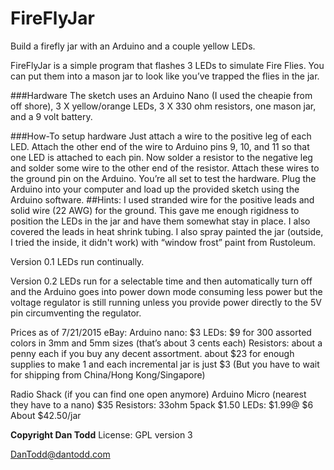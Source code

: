 # FireFlyJar
Build a firefly jar with an Arduino and a couple yellow LEDs.

FireFlyJar is a simple program that flashes 3 LEDs to simulate Fire Flies. You can put them into a mason jar to look like you’ve trapped the flies in the jar. 

###Hardware
The sketch uses an Arduino Nano (I used the cheapie from off shore), 3 X yellow/orange LEDs, 3 X 330 ohm resistors, one mason jar, and a 9 volt battery.


###How-To setup hardware
Just attach a wire to the positive leg of each LED. Attach the other end of the wire to Arduino pins 9, 10, and 11 so that one LED is attached to each pin. Now solder a resistor to the negative leg and solder some wire to the other end of the resistor. Attach these wires to the ground pin on the Arduino. You’re all set to test the hardware. Plug the Arduino into your computer and load up the provided sketch using the Arduino software. 
	##Hints:
I used stranded wire for the positive leads and solid wire (22 AWG) for the ground. This gave me enough rigidness to position the LEDs in the jar and have them somewhat stay in place. I also covered the leads in heat shrink tubing. I also spray painted the jar (outside, I tried the inside, it didn't work) with “window frost” paint from Rustoleum.

Version 0.1 
LEDs run continually.


Version 0.2
LEDs run for a selectable time and then automatically turn off and the Arduino goes into power down mode consuming less power but the voltage regulator is still running unless you provide power directly to the 5V pin circumventing the regulator.


Prices as of 7/21/2015
eBay:
Arduino nano: $3
LEDs: $9 for 300 assorted colors in 3mm and 5mm sizes (that’s about 3 cents each)
Resistors: about a penny each if you buy any decent assortment.
about $23 for enough supplies to make 1 and each incremental jar is just $3 (But you have to wait for shipping from China/Hong Kong/Singapore)

Radio Shack (if you can find one open anymore)
Arduino Micro (nearest they have to a nano) $35
Resistors: 33ohm 5pack $1.50
LEDs: $1.99@ $6
About $42.50/jar


**Copyright Dan Todd**
License: GPL version 3

DanTodd@dantodd.com

